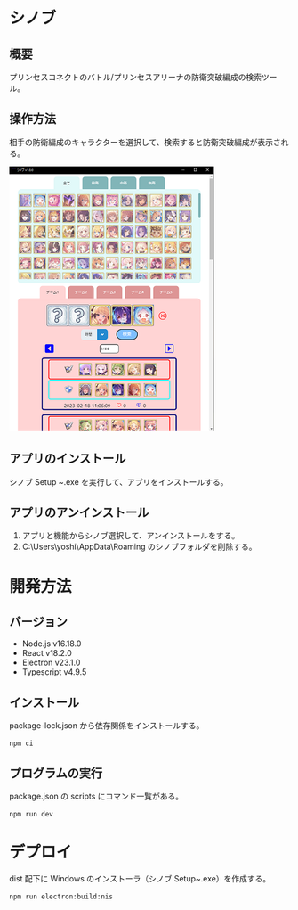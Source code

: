 # シノブ

## 概要

プリンセスコネクトのバトル/プリンセスアリーナの防衛突破編成の検索ツール。

## 操作方法

相手の防衛編成のキャラクターを選択して、検索すると防衛突破編成が表示される。

![シノブ](images/shinobu.png)

## アプリのインストール

シノブ Setup ~.exe を実行して、アプリをインストールする。

## アプリのアンインストール

1. アプリと機能からシノブ選択して、アンインストールをする。
1. C:\Users\yoshi\AppData\Roaming のシノブフォルダを削除する。

# 開発方法

## バージョン

- Node.js v16.18.0
- React v18.2.0
- Electron v23.1.0
- Typescript v4.9.5

## インストール

package-lock.json から依存関係をインストールする。

```shell
npm ci
```

## プログラムの実行

package.json の scripts にコマンド一覧がある。

```shell
npm run dev
```

# デプロイ

dist 配下に Windows のインストーラ（シノブ Setup~.exe）を作成する。

```shell
npm run electron:build:nis
```
